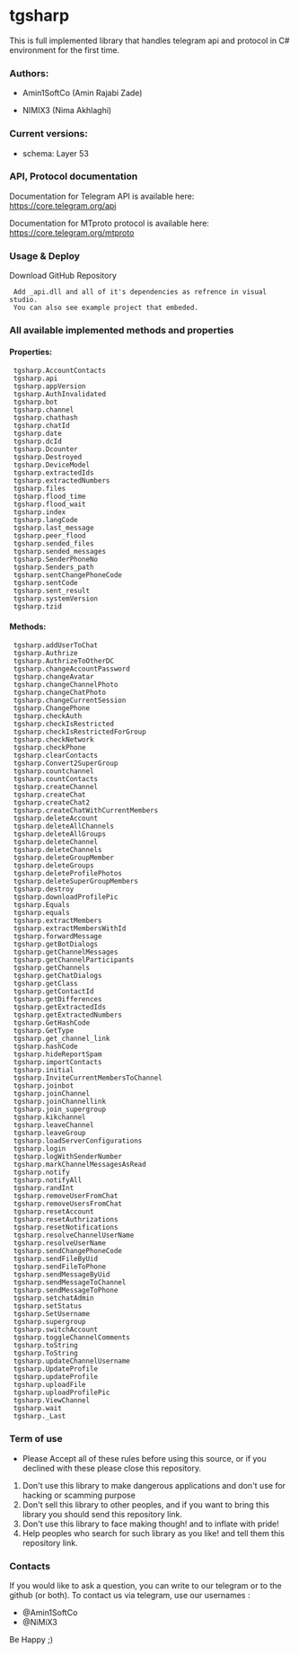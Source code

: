 # tgsharp

This is full implemented library that handles telegram api and protocol in C# environment for the first time.


### Authors:

- Amin1SoftCo (Amin Rajabi Zade)

- NIMIX3 (Nima Akhlaghi)




### Current versions:

- schema: Layer 53




### API, Protocol documentation

Documentation for Telegram API is available here: https://core.telegram.org/api

Documentation for MTproto protocol is available here: https://core.telegram.org/mtproto




### Usage & Deploy

Download GitHub Repository

     Add _api.dll and all of it's dependencies as refrence in visual studio.
     You can also see example project that embeded.



### All available implemented methods and properties
	
	
#### Properties:

     tgsharp.AccountContacts
     tgsharp.api
     tgsharp.appVersion
     tgsharp.AuthInvalidated
     tgsharp.bot
     tgsharp.channel
     tgsharp.chathash
     tgsharp.chatId
     tgsharp.date
     tgsharp.dcId
     tgsharp.Dcounter
     tgsharp.Destroyed
     tgsharp.DeviceModel
     tgsharp.extractedIds
     tgsharp.extractedNumbers
     tgsharp.files
     tgsharp.flood_time
     tgsharp.flood_wait
     tgsharp.index
     tgsharp.langCode
     tgsharp.last_message
     tgsharp.peer_flood
     tgsharp.sended_files
     tgsharp.sended_messages
     tgsharp.SenderPhoneNo
     tgsharp.Senders_path
     tgsharp.sentChangePhoneCode
     tgsharp.sentCode
     tgsharp.sent_result
     tgsharp.systemVersion
     tgsharp.tzid



     
#### Methods:

     tgsharp.addUserToChat
     tgsharp.Authrize
     tgsharp.AuthrizeToOtherDC
     tgsharp.changeAccountPassword
     tgsharp.changeAvatar
     tgsharp.changeChannelPhoto
     tgsharp.changeChatPhoto
     tgsharp.changeCurrentSession
     tgsharp.ChangePhone
     tgsharp.checkAuth
     tgsharp.checkIsRestricted
     tgsharp.checkIsRestrictedForGroup
     tgsharp.checkNetwork
     tgsharp.checkPhone
     tgsharp.clearContacts
     tgsharp.Convert2SuperGroup
     tgsharp.countchannel
     tgsharp.countContacts
     tgsharp.createChannel
     tgsharp.createChat
     tgsharp.createChat2
     tgsharp.createChatWithCurrentMembers
     tgsharp.deleteAccount
     tgsharp.deleteAllChannels
     tgsharp.deleteAllGroups
     tgsharp.deleteChannel
     tgsharp.deleteChannels
     tgsharp.deleteGroupMember
     tgsharp.deleteGroups
     tgsharp.deleteProfilePhotos
     tgsharp.deleteSuperGroupMembers
     tgsharp.destroy
     tgsharp.downloadProfilePic
     tgsharp.Equals
     tgsharp.equals
     tgsharp.extractMembers
     tgsharp.extractMembersWithId
     tgsharp.forwardMessage
     tgsharp.getBotDialogs
     tgsharp.getChannelMessages
     tgsharp.getChannelParticipants
     tgsharp.getChannels
     tgsharp.getChatDialogs
     tgsharp.getClass
     tgsharp.getContactId
     tgsharp.getDifferences
     tgsharp.getExtractedIds
     tgsharp.getExtractedNumbers
     tgsharp.GetHashCode
     tgsharp.GetType
     tgsharp.get_channel_link
     tgsharp.hashCode
     tgsharp.hideReportSpam
     tgsharp.importContacts
     tgsharp.initial
     tgsharp.InviteCurrentMembersToChannel
     tgsharp.joinbot
     tgsharp.joinChannel
     tgsharp.joinChannellink
     tgsharp.join_supergroup
     tgsharp.kikchannel
     tgsharp.leaveChannel
     tgsharp.leaveGroup
     tgsharp.loadServerConfigurations
     tgsharp.login
     tgsharp.logWithSenderNumber
     tgsharp.markChannelMessagesAsRead
     tgsharp.notify
     tgsharp.notifyAll
     tgsharp.randInt
     tgsharp.removeUserFromChat
     tgsharp.removeUsersFromChat
     tgsharp.resetAccount
     tgsharp.resetAuthrizations
     tgsharp.resetNotifications
     tgsharp.resolveChannelUserName
     tgsharp.resolveUserName
     tgsharp.sendChangePhoneCode
     tgsharp.sendFileByUid
     tgsharp.sendFileToPhone
     tgsharp.sendMessageByUid
     tgsharp.sendMessageToChannel
     tgsharp.sendMessageToPhone
     tgsharp.setchatAdmin
     tgsharp.setStatus
     tgsharp.SetUsername
     tgsharp.supergroup
     tgsharp.switchAccount
     tgsharp.toggleChannelComments
     tgsharp.toString
     tgsharp.ToString
     tgsharp.updateChannelUsername
     tgsharp.UpdateProfile
     tgsharp.updateProfile
     tgsharp.uploadFile
     tgsharp.uploadProfilePic
     tgsharp.ViewChannel
     tgsharp.wait
     tgsharp._Last
     
### Term of use
- Please Accept all of these rules before using this source, or if you declined with these please close this repository.

1. Don't use this library to make dangerous applications and don't use for hacking or scamming purpose
2. Don't sell this library to other peoples, and if you want to bring this library you should send this repository link.
3. Don't use this library to face making though! and to inflate with pride!
4. Help peoples who search for such library as you like! and tell them this repository link.


### Contacts 

If you would like to ask a question, you can write to our telegram or to the github (or both). To contact us via telegram, use our usernames :  
- @Amin1SoftCo   
- @NiMiX3


Be Happy  ;)
